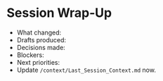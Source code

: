 <!-- status: stub; target: 150+ words -->
<!-- status: stub; target: 150+ words -->
<!-- status: stub; target: 150+ words -->
<!-- status: stub; target: 150+ words -->
<!-- status: stub; target: 150+ words -->
<!-- status: stub; target: 150+ words -->
<!-- status: stub; target: 150+ words -->
# Session Wrap‑Up
- What changed:
- Drafts produced:
- Decisions made:
- Blockers:
- Next priorities:
- Update `/context/Last_Session_Context.md` now.








